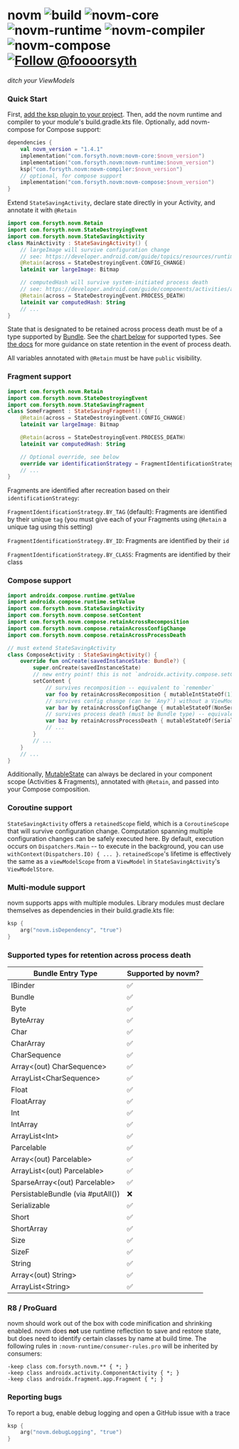 # novm ![build](https://github.com/foooorsyth/novm/actions/workflows/build.yml/badge.svg) ![novm-core](https://img.shields.io/maven-central/v/com.forsyth.novm/novm-core?style=flat&label=novm-core&color=%236650a4&cacheSeconds=3600&link=https%3A%2F%2Fcentral.sonatype.com%2Fartifact%2Fcom.forsyth.novm%2Fnovm-core) ![novm-runtime](https://img.shields.io/maven-central/v/com.forsyth.novm/novm-runtime?style=flat&label=novm-runtime&color=blue&cacheSeconds=3600&link=https%3A%2F%2Fcentral.sonatype.com%2Fartifact%2Fcom.forsyth.novm%2Fnovm-runtime) ![novm-compiler](https://img.shields.io/maven-central/v/com.forsyth.novm/novm-compiler?style=flat&label=novm-compiler&color=orange&cacheSeconds=3600&link=https%3A%2F%2Fcentral.sonatype.com%2Fartifact%2Fcom.forsyth.novm%2Fnovm-compiler) ![novm-compose](https://img.shields.io/maven-central/v/com.forsyth.novm/novm-compose?style=flat&label=novm-compose&color=%23fcc603&cacheSeconds=3600&link=https%3A%2F%2Fcentral.sonatype.com%2Fartifact%2Fcom.forsyth.novm%2Fnovm-compose) [![Follow @foooorsyth](https://img.shields.io/twitter/follow/foooorsyth?style=social)](https://x.com/foooorsyth)

*ditch your ViewModels*

### Quick Start

First, [add the ksp plugin to your project](https://developer.android.com/build/migrate-to-ksp#add-ksp). 
Then, add the novm runtime and compiler to your module's build.gradle.kts file. Optionally, add 
novm-compose for Compose support:
```kotlin
dependencies {
    val novm_version = "1.4.1"
    implementation("com.forsyth.novm:novm-core:$novm_version")
    implementation("com.forsyth.novm:novm-runtime:$novm_version")
    ksp("com.forsyth.novm:novm-compiler:$novm_version")
    // optional, for compose support
    implementation("com.forsyth.novm:novm-compose:$novm_version")
}
```

Extend ```StateSavingActivity```, declare state directly in your Activity, and annotate it with ```@Retain```

```kotlin
import com.forsyth.novm.Retain
import com.forsyth.novm.StateDestroyingEvent
import com.forsyth.novm.StateSavingActivity
class MainActivity : StateSavingActivity() {
    // largeImage will survive configuration change
    // see: https://developer.android.com/guide/topics/resources/runtime-changes
    @Retain(across = StateDestroyingEvent.CONFIG_CHANGE)
    lateinit var largeImage: Bitmap 

    // computedHash will survive system-initiated process death
    // see: https://developer.android.com/guide/components/activities/activity-lifecycle#asem
    @Retain(across = StateDestroyingEvent.PROCESS_DEATH)
    lateinit var computedHash: String
    // ...
}
```

State that is designated to be retained across process death must be of a type supported by [Bundle](https://developer.android.com/reference/android/os/Bundle). 
See the [chart below](#Supported-types-for-retention-across-process-death) for supported types. See [the docs](https://developer.android.com/topic/libraries/architecture/saving-states#onsaveinstancestate) for more guidance on
state retention in the event of process death.

All variables annotated with ```@Retain``` must be have ```public``` visibility.

### Fragment support

```kotlin
import com.forsyth.novm.Retain
import com.forsyth.novm.StateDestroyingEvent
import com.forsyth.novm.StateSavingFragment
class SomeFragment : StateSavingFragment() {
    @Retain(across = StateDestroyingEvent.CONFIG_CHANGE)
    lateinit var largeImage: Bitmap

    @Retain(across = StateDestroyingEvent.PROCESS_DEATH)
    lateinit var computedHash: String

    // Optional override, see below
    override var identificationStrategy = FragmentIdentificationStrategy.BY_ID
    // ...
}
```

Fragments are identified after recreation based on their ```identificationStrategy```:

```FragmentIdentificationStrategy.BY_TAG``` (default): Fragments are identified by their unique ```tag``` (you must give each of your Fragments using ```@Retain``` a unique tag using this setting)

```FragmentIdentificationStrategy.BY_ID```: Fragments are identified by their ```id```

```FragmentIdentificationStrategy.BY_CLASS```: Fragments are identified by their class

### Compose support

```kotlin
import androidx.compose.runtime.getValue
import androidx.compose.runtime.setValue
import com.forsyth.novm.StateSavingActivity
import com.forsyth.novm.compose.setContent
import com.forsyth.novm.compose.retainAcrossRecomposition
import com.forsyth.novm.compose.retainAcrossConfigChange
import com.forsyth.novm.compose.retainAcrossProcessDeath

// must extend StateSavingActivity
class ComposeActivity : StateSavingActivity() { 
    override fun onCreate(savedInstanceState: Bundle?) {
        super.onCreate(savedInstanceState)
        // new entry point! this is not `androidx.activity.compose.setContent`
        setContent {
            // survives recomposition -- equivalent to `remember`
            var foo by retainAcrossRecomposition { mutableIntStateOf(1) }
            // survives config change (can be `Any?`) without a ViewModel
            var bar by retainAcrossConfigChange { mutableStateOf(NonSerializableClass()) }
            // survives process death (must be Bundle type) -- equivalent to `rememberSaveable`
            var baz by retainAcrossProcessDeath { mutableStateOf(SerializableClass()) }
            // ... 
        }
        // ...
    }
    // ...
}
```

Additionally, [MutableState](https://developer.android.com/reference/kotlin/androidx/compose/runtime/MutableState) 
can always be declared in your component scope (Activities & Fragments), annotated with ```@Retain```, and passed into your Compose composition.

### Coroutine support

```StateSavingActivity``` offers a ```retainedScope``` field, which is a ```CoroutineScope``` that will
survive configuration change. Computation spanning multiple configuration changes can be safely executed 
here. By default, execution occurs on ```Dispatchers.Main``` -- to execute in the background, you can use 
```withContext(Dispatchers.IO) { ... }```. ```retainedScope```'s lifetime is effectively the same as a 
```viewModelScope``` from a ```ViewModel``` in ```StateSavingActivity```'s ```ViewModelStore```.

### Multi-module support

novm supports apps with multiple modules. Library modules must declare themselves as dependencies in their build.gradle.kts file:
```kotlin
ksp {
    arg("novm.isDependency", "true")
}
```

### Supported types for retention across process death

| Bundle Entry Type                 | Supported by novm? |
|-----------------------------------|--------------------|
| IBinder                           | :white_check_mark: |
| Bundle                            | :white_check_mark: |
| Byte                              | :white_check_mark: |
| ByteArray                         | :white_check_mark: |
| Char                              | :white_check_mark: |
| CharArray                         | :white_check_mark: |
| CharSequence                      | :white_check_mark: |
| Array\<(out) CharSequence\>       | :white_check_mark: |
| ArrayList\<CharSequence\>         | :white_check_mark: |
| Float                             | :white_check_mark: |
| FloatArray                        | :white_check_mark: |
| Int                               | :white_check_mark: |
| IntArray                          | :white_check_mark: |
| ArrayList\<Int\>                  | :white_check_mark: |
| Parcelable                        | :white_check_mark: |
| Array\<(out) Parcelable\>         | :white_check_mark: |
| ArrayList\<(out) Parcelable\>     | :white_check_mark: |
| SparseArray\<(out) Parcelable\>   | :white_check_mark: |
| PersistableBundle (via #putAll()) | :x:                |
| Serializable                      | :white_check_mark: |
| Short                             | :white_check_mark: |
| ShortArray                        | :white_check_mark: |
| Size                              | :white_check_mark: |
| SizeF                             | :white_check_mark: |
| String                            | :white_check_mark: |
| Array\<(out) String\>             | :white_check_mark: |
| ArrayList\<String\>               | :white_check_mark: |

### R8 / ProGuard

novm should work out of the box with code minification and shrinking enabled. novm does **not** use 
runtime reflection to save and restore state, but does need to identify certain classes by name 
at build time. The following rules in ```:novm-runtime/consumer-rules.pro``` will be inherited 
by consumers:

```
-keep class com.forsyth.novm.** { *; }
-keep class androidx.activity.ComponentActivity { *; }
-keep class androidx.fragment.app.Fragment { *; }
```

### Reporting bugs

To report a bug, enable debug logging and open a GitHub issue with a trace

```kotlin
ksp {
    arg("novm.debugLogging", "true")
}
```
